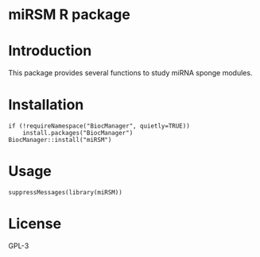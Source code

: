 # miRSM R package

# Introduction
This package provides several functions to study miRNA sponge modules.

# Installation
```{r echo=FALSE, results='hide', message=FALSE}
if (!requireNamespace("BiocManager", quietly=TRUE))
    install.packages("BiocManager")
BiocManager::install("miRSM")
```

# Usage
```{r echo=FALSE, results='hide', message=FALSE}
suppressMessages(library(miRSM))
```

# License
GPL-3
